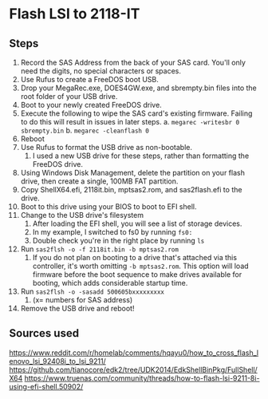 # Flash LSI to 2118-IT

## Steps

1. Record the SAS Address from the back of your SAS card. You'll only need the digits, no special characters or spaces.
2. Use Rufus to create a FreeDOS boot USB.
3. Drop your MegaRec.exe, DOES4GW.exe, and sbrempty.bin files into the root folder of your USB drive.
4. Boot to your newly created FreeDOS drive.
5. Execute the following to wipe the SAS card's existing firmware. Failing to do this will result in issues in later steps.
    a. `megarec -writesbr 0 sbrempty.bin`
    b. `megarec -cleanflash 0`
6. Reboot
7. Use Rufus to format the USB drive as non-bootable.
    1. I used a new USB drive for these steps, rather than formatting the FreeDOS drive.
8. Using Windows Disk Management, delete the partition on your flash drive, then create a single, 100MB FAT partition.
9. Copy ShellX64.efi, 2118it.bin, mptsas2.rom, and sas2flash.efi to the drive.
10. Boot to this drive using your BIOS to boot to EFI shell.
11. Change to the USB drive's filesystem
    1. After loading the EFI shell, you will see a list of storage devices.
    2. In my example, I switched to fs0 by running `fs0:`
    3. Double check you're in the right place by running `ls`
12. Run `sas2flsh -o -f 2118it.bin -b mptsas2.rom`
    1. If you do not plan on booting to a drive that's attached via this controller, it's worth omitting `-b mptsas2.rom`. This option will load firmware before the boot sequence to make drives available for booting, which adds considerable startup time.
13. Run `sas2flsh -o -sasadd 500605bxxxxxxxxx`
    1. (x= numbers for SAS address)
14. Remove the USB drive and reboot!

## Sources used

https://www.reddit.com/r/homelab/comments/hqayu0/how_to_cross_flash_lenovo_lsi_92408i_to_lsi_9211/
https://github.com/tianocore/edk2/tree/UDK2014/EdkShellBinPkg/FullShell/X64
https://www.truenas.com/community/threads/how-to-flash-lsi-9211-8i-using-efi-shell.50902/
